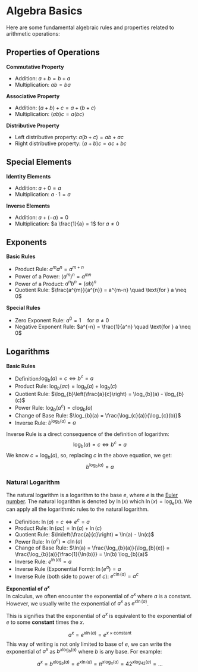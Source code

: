 # Algebra Basics
Here are some fundamental algebraic rules and properties related to arithmetic operations:


## Properties of Operations
**Commutative Property**
- Addition: $a + b = b + a$
- Multiplication: $ab = ba$

**Associative Property**
- Addition: $(a + b) + c = a + (b + c)$
- Multiplication: $(ab)c = a (bc)$

**Distributive Property**
- Left distributive property: $a  (b + c) = a  b + a  c$
- Right distributive property: $(a + b)  c = a  c + b  c$

## Special Elements
**Identity Elements**
- Addition: $a + 0 = a$
- Multiplication: $a \cdot 1 = a$

**Inverse Elements**
- Addition: $a + (-a) = 0$
- Multiplication: $a  \frac{1}{a} = 1$ for $a \neq 0$

## Exponents
**Basic Rules**
- Product Rule: $a^{m}  a^{n} = a^{m+n}$
- Power of a Power: $(a^{m})^{n} = a^{mn}$
- Power of a Product: $a^{n}  b^{n} = (ab)^{n}$
- Quotient Rule: $\frac{a^{m}}{a^{n}} = a^{m-n} \quad \text{for } a \neq 0$

**Special Rules**
- Zero Exponent Rule: $a^{0} = 1 \quad \text{for } a \neq 0$
- Negative Exponent Rule: $a^{-n} = \frac{1}{a^n} \quad \text{for } a \neq 0$

## Logarithms
**Basic Rules**
- Definition:$\log_{b}(a) = c \iff b^{c} = a$
- Product Rule: $\log_{b}(ac) = \log_{b}(a) + \log_{b}(c)$
- Quotient Rule: $\log_{b}\left(\frac{a}{c}\right) = \log_{b}(a) - \log_{b}(c)$
- Power Rule: $\log_{b}(a^{c}) = c \log_{b}(a)$
- Change of Base Rule: $\log_{b}(a) = \frac{\log_{c}(a)}{\log_{c}(b)}$
- Inverse Rule: $b^{\log_{b}(a)} = a$

Inverse Rule is a direct consequence of the definition of logarithm:
$$\log_{b}(a) = c \iff b^{c} = a$$
We know $c = \log_{b}(a)$, so, replacing $c$ in the above equation, we get:
$$b^{\log_{b}(a)} = a$$


### Natural Logarithm
The natural logarithm is a logarithm to the base $e$, where $e$ is the [Euler number](euler_number.md). The natural logarithm is denoted by $\ln(x)$ which $\ln(x) = \log_{e}(x)$. We can apply all the logarithmic rules to the natural logarithm.

- Definition: $\ln(a) = c \iff e^{c} = a$
- Product Rule: $\ln(ac) = \ln(a) + \ln(c)$
- Quotient Rule: $\ln\left(\frac{a}{c}\right) = \ln(a) - \ln(c)$
- Power Rule: $\ln(a^{c}) = c \ln(a)$
- Change of Base Rule: $\ln(a) = \frac{\log_{b}(a)}{\log_{b}(e)} = \frac{\log_{b}(a)}{\frac{1}{\ln(b)}} = \ln(b) \log_{b}(a)$
- Inverse Rule: $e^{\ln(a)} = a$
- Inverse Rule (Exponential Form): $\ln(e^{a}) = a$
- Inverse Rule (both side to power of $c$): $e^{c \ln(a)} = a^{c}$

**Exponential of $a^{x}$**<br>
In calculus, we often encounter the exponential of $a^{x}$ where $a$ is a constant. However, we usually write the exponential of $a^{x}$ as $e^{x \ln(a)}$.

This is signifies that the exponential of $a^{x}$ is equivalent to the exponential of $e$ to some **constant** times the $x$.

$$ a^{x} = e^{x \ln(a)} = e^{x \times \text{constant}}$$
This way of writing is not only limited to base of $e$, we can write the exponential of $a^{x}$ as $b^{x \log_{b}(a)}$ where $b$ is any base. For example:

$$a^{x} = b^{x \log_{b}(a)} = e^{x \ln(a)} = \pi^{x \log_{\pi}(a)} = 42^{x \log_{42}(a)} = \ldots$$
